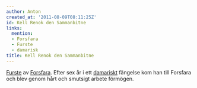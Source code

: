 ```yaml
---
author: Anton
created_at: '2011-08-09T08:11:25Z'
id: Kell Renok den Sammanbitne
links:
  mention:
  - Forsfara
  - Furste
  - damarisk
title: Kell Renok den Sammanbitne
---
```


[Furste] av [Forsfara]. Efter sex år i ett [damariskt] fängelse kom han till Forsfara och blev genom
hårt och smutsigt arbete förmögen.

  [Furste]: Furste
  [Forsfara]: Forsfara
  [damariskt]: damarisk

